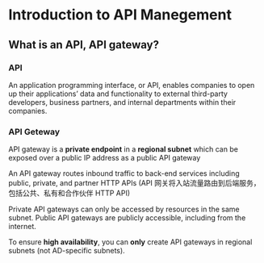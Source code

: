 # Introduction to API Manegement

## What is an API, API gateway?

### API
An application programming interface, or API, enables companies to open up their applications’ data and functionality to external third-party developers, business partners, and internal departments within their companies.


### API Geteway
API gateway is a **private endpoint** in a **regional subnet** which can be exposed over a public IP address as a public API gateway 

An API gateway routes inbound traffic to back-end services including public, private, and partner HTTP APIs  (API 网关将入站流量路由到后端服务，包括公共、私有和合作伙伴 HTTP API)

Private API gateways can only be accessed by resources in the same subnet. Public API gateways are publicly accessible, including from the internet.  

To ensure **high availability**, you can **only** create API gateways in regional subnets (not AD-specific subnets).  






